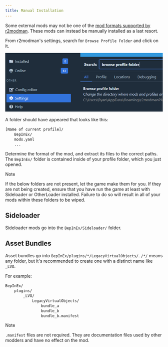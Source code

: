 ```yaml
---
title: Manual Installation
---
```


Some external mods may not be one of the [mod formats supported by r2modman](importing.md#supported-formats). These mods can instead be manually installed as a last resort.

From r2modman's settings, search for `Browse Profile Folder` and click on it.

![browse profile folder](../images/r2modman/settings/browse_profile_folder.png)

A folder should have appeared that looks like this:

```text
[Name of current profile]/
    BepInEx/
    mods.yaml
    ...
```

Determine the format of the mod, and extract its files to the correct paths. The `BepInEx/` folder is contained inside of your profile folder, which you just opened.

> [!NOTE]
> If the below folders are not present, let the game make them for you. If they are not being created, ensure that you have run the game at least with Sideloader or OtherLoader installed. Failure to do so will result in all of your mods within these folders to be wiped.

## Sideloader

Sideloader mods go into the `BepInEx/Sideloader/` folder.

## Asset Bundles

Asset bundles go into `BepInEx/plugins/*/LegacyVirtualObjects/`. `/*/` means any folder, but it's recommended to create one with a distinct name like `_LVO`.

For example:

```text
BepInEx/
    plugins/
        _LVO/
            LegacyVirtualObjects/
                bundle_a
                bundle_b
                bundle_b.manifest
```

> [!NOTE]
> `.manifest` files are not required. They are documentation files used by other modders and have no effect on the mod.
